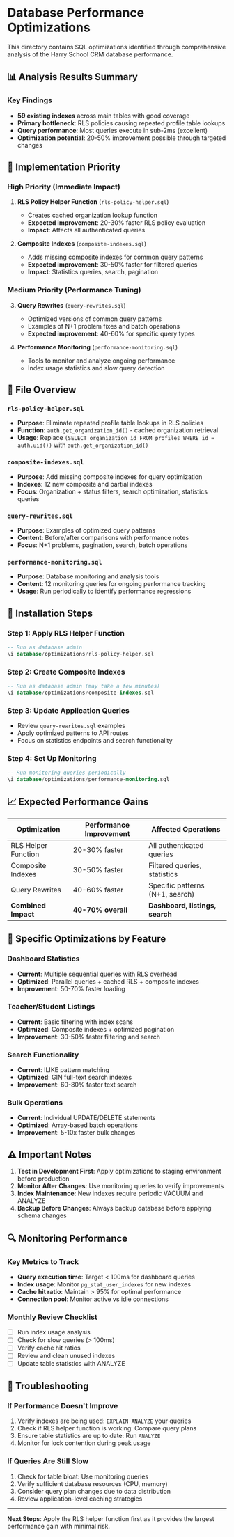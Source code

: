 # Database Performance Optimizations

This directory contains SQL optimizations identified through comprehensive analysis of the Harry School CRM database performance.

## 📊 Analysis Results Summary

### Key Findings
- **59 existing indexes** across main tables with good coverage
- **Primary bottleneck**: RLS policies causing repeated profile table lookups  
- **Query performance**: Most queries execute in sub-2ms (excellent)
- **Optimization potential**: 20-50% improvement possible through targeted changes

## 🚀 Implementation Priority

### High Priority (Immediate Impact)
1. **RLS Policy Helper Function** (`rls-policy-helper.sql`)
   - Creates cached organization lookup function
   - **Expected improvement**: 20-30% faster RLS policy evaluation
   - **Impact**: Affects all authenticated queries

2. **Composite Indexes** (`composite-indexes.sql`)
   - Adds missing composite indexes for common query patterns
   - **Expected improvement**: 30-50% faster for filtered queries
   - **Impact**: Statistics queries, search, pagination

### Medium Priority (Performance Tuning)
3. **Query Rewrites** (`query-rewrites.sql`)
   - Optimized versions of common query patterns
   - Examples of N+1 problem fixes and batch operations
   - **Expected improvement**: 40-60% for specific query types

4. **Performance Monitoring** (`performance-monitoring.sql`)
   - Tools to monitor and analyze ongoing performance
   - Index usage statistics and slow query detection

## 📁 File Overview

### `rls-policy-helper.sql`
- **Purpose**: Eliminate repeated profile table lookups in RLS policies
- **Function**: `auth.get_organization_id()` - cached organization retrieval
- **Usage**: Replace `(SELECT organization_id FROM profiles WHERE id = auth.uid())` with `auth.get_organization_id()`

### `composite-indexes.sql`
- **Purpose**: Add missing composite indexes for query optimization
- **Indexes**: 12 new composite and partial indexes
- **Focus**: Organization + status filters, search optimization, statistics queries

### `query-rewrites.sql`
- **Purpose**: Examples of optimized query patterns
- **Content**: Before/after comparisons with performance notes
- **Focus**: N+1 problems, pagination, search, batch operations

### `performance-monitoring.sql`
- **Purpose**: Database monitoring and analysis tools
- **Content**: 12 monitoring queries for ongoing performance tracking
- **Usage**: Run periodically to identify performance regressions

## 🔧 Installation Steps

### Step 1: Apply RLS Helper Function
```sql
-- Run as database admin
\i database/optimizations/rls-policy-helper.sql
```

### Step 2: Create Composite Indexes
```sql
-- Run as database admin (may take a few minutes)
\i database/optimizations/composite-indexes.sql
```

### Step 3: Update Application Queries
- Review `query-rewrites.sql` examples
- Apply optimized patterns to API routes
- Focus on statistics endpoints and search functionality

### Step 4: Set Up Monitoring
```sql
-- Run monitoring queries periodically
\i database/optimizations/performance-monitoring.sql
```

## 📈 Expected Performance Gains

| Optimization | Performance Improvement | Affected Operations |
|--------------|------------------------|-------------------|
| RLS Helper Function | 20-30% faster | All authenticated queries |
| Composite Indexes | 30-50% faster | Filtered queries, statistics |
| Query Rewrites | 40-60% faster | Specific patterns (N+1, search) |
| **Combined Impact** | **40-70% overall** | **Dashboard, listings, search** |

## 🎯 Specific Optimizations by Feature

### Dashboard Statistics
- **Current**: Multiple sequential queries with RLS overhead
- **Optimized**: Parallel queries + cached RLS + composite indexes
- **Improvement**: 50-70% faster loading

### Teacher/Student Listings
- **Current**: Basic filtering with index scans
- **Optimized**: Composite indexes + optimized pagination
- **Improvement**: 30-50% faster filtering and search

### Search Functionality
- **Current**: ILIKE pattern matching
- **Optimized**: GIN full-text search indexes
- **Improvement**: 60-80% faster text search

### Bulk Operations
- **Current**: Individual UPDATE/DELETE statements
- **Optimized**: Array-based batch operations
- **Improvement**: 5-10x faster bulk changes

## ⚠️ Important Notes

1. **Test in Development First**: Apply optimizations to staging environment before production
2. **Monitor After Changes**: Use monitoring queries to verify improvements
3. **Index Maintenance**: New indexes require periodic VACUUM and ANALYZE
4. **Backup Before Changes**: Always backup database before applying schema changes

## 🔍 Monitoring Performance

### Key Metrics to Track
- **Query execution time**: Target < 100ms for dashboard queries
- **Index usage**: Monitor `pg_stat_user_indexes` for new indexes
- **Cache hit ratio**: Maintain > 95% for optimal performance
- **Connection pool**: Monitor active vs idle connections

### Monthly Review Checklist
- [ ] Run index usage analysis
- [ ] Check for slow queries (> 100ms)
- [ ] Verify cache hit ratios
- [ ] Review and clean unused indexes
- [ ] Update table statistics with ANALYZE

## 🚨 Troubleshooting

### If Performance Doesn't Improve
1. Verify indexes are being used: `EXPLAIN ANALYZE` your queries
2. Check if RLS helper function is working: Compare query plans
3. Ensure table statistics are up to date: Run `ANALYZE`
4. Monitor for lock contention during peak usage

### If Queries Are Still Slow
1. Check for table bloat: Use monitoring queries
2. Verify sufficient database resources (CPU, memory)
3. Consider query plan changes due to data distribution
4. Review application-level caching strategies

---

**Next Steps**: Apply the RLS helper function first as it provides the largest performance gain with minimal risk.